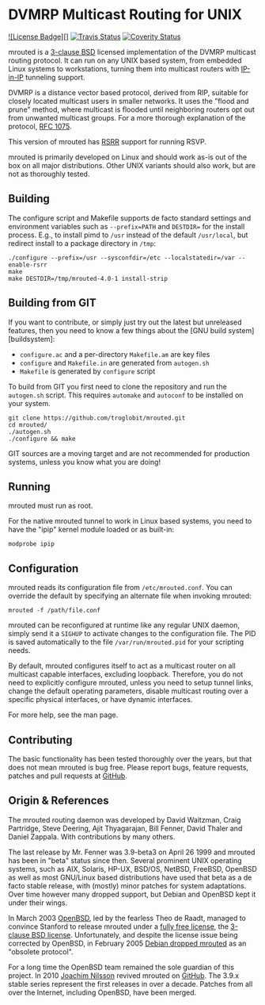 DVMRP Multicast Routing for UNIX
================================
[![License Badge][]][License] [![Travis Status][]][Travis] [![Coverity Status][]][Coverity Scan]

mrouted is a [3-clause BSD][BSD License] licensed implementation of the
DVMRP multicast routing protocol.  It can run on any UNIX based system,
from embedded Linux systems to workstations, turning them into multicast
routers with [IP-in-IP] tunneling support.

DVMRP is a distance vector based protocol, derived from RIP, suitable
for closely located multicast users in smaller networks.  It uses the
"flood and prune" method, where multicast is flooded until neighboring
routers opt out from unwanted multicast groups.  For a more thorough
explanation of the protocol, [RFC 1075][].

This version of mrouted has [RSRR][] support for running RSVP.

mrouted is primarily developed on Linux and should work as-is out of the
box on all major distributions.  Other UNIX variants should also work,
but are not as thoroughly tested.


Building
--------

The configure script and Makefile supports de facto standard settings
and environment variables such as `--prefix=PATH` and `DESTDIR=` for the
install process.  E.g., to install pimd to `/usr` instead of the default
`/usr/local`, but redirect install to a package directory in `/tmp`:

    ./configure --prefix=/usr --sysconfdir=/etc --localstatedir=/var --enable-rsrr
    make
    make DESTDIR=/tmp/mrouted-4.0-1 install-strip


Building from GIT
-----------------

If you want to contribute, or simply just try out the latest but
unreleased features, then you need to know a few things about the
[GNU build system][buildsystem]:

- `configure.ac` and a per-directory `Makefile.am` are key files
- `configure` and `Makefile.in` are generated from `autogen.sh`
- `Makefile` is generated by `configure` script

To build from GIT you first need to clone the repository and run the
`autogen.sh` script.  This requires `automake` and `autoconf` to be
installed on your system.

    git clone https://github.com/troglobit/mrouted.git
    cd mrouted/
    ./autogen.sh
    ./configure && make

GIT sources are a moving target and are not recommended for production
systems, unless you know what you are doing!


Running
-------

mrouted must run as root.

For the native mrouted tunnel to work in Linux based systems, you need
to have the "ipip" kernel module loaded or as built-in:

    modprobe ipip


Configuration
-------------

mrouted reads its configuration file from `/etc/mrouted.conf`.  You can
override the default by specifying an alternate file when invoking
mrouted:

    mrouted -f /path/file.conf

mrouted can be reconfigured at runtime like any regular UNIX daemon,
simply send it a `SIGHUP` to activate changes to the configuration file.
The PID is saved automatically to the file `/var/run/mrouted.pid` for
your scripting needs.

By default, mrouted configures itself to act as a multicast router on
all multicast capable interfaces, excluding loopback.  Therefore, you do
not need to explicitly configure mrouted, unless you need to setup
tunnel links, change the default operating parameters, disable multicast
routing over a specific physical interfaces, or have dynamic interfaces.

For more help, see the man page.


Contributing
------------

The basic functionality has been tested thoroughly over the years, but
that does not mean mrouted is bug free.  Please report bugs, feature
requests, patches and pull requests at [GitHub][].


Origin & References
-------------------

The mrouted routing daemon was developed by David Waitzman, Craig
Partridge, Steve Deering, Ajit Thyagarajan, Bill Fenner, David Thaler
and Daniel Zappala.  With contributions by many others.

The last release by Mr. Fenner was 3.9-beta3 on April 26 1999 and
mrouted has been in "beta" status since then.  Several prominent UNIX
operating systems, such as AIX, Solaris, HP-UX, BSD/OS, NetBSD, FreeBSD,
OpenBSD as well as most GNU/Linux based distributions have used that
beta as a de facto stable release, with (mostly) minor patches for
system adaptations.  Over time however many dropped support, but Debian
and OpenBSD kept it under their wings.

In March 2003 [OpenBSD](http://www.openbsd.org/), led by the fearless
Theo de Raadt, managed to convince Stanford to release mrouted under a
[fully free license][License], the [3-clause BSD license][BSD License].
Unfortunately, and despite the license issue being corrected by OpenBSD,
in February 2005 [Debian dropped mrouted][1] as an "obsolete protocol".

For a long time the OpenBSD team remained the sole guardian of this
project.  In 2010 [Joachim Nilsson](http://troglobit.com) revived
mrouted on [GitHub][].  The 3.9.x stable series represent the first
releases in over a decade.  Patches from all over the Internet,
including OpenBSD, have been merged.

[1]:               http://bugs.debian.org/cgi-bin/bugreport.cgi?bug=288112
[License]:         http://www.openbsd.org/cgi-bin/cvsweb/src/usr.sbin/mrouted/LICENSE
[BSD License]:     http://en.wikipedia.org/wiki/BSD_licenses
[RFC 1075]:        http://tools.ietf.org/html/rfc1075
[IP-in-IP]:        https://en.wikipedia.org/wiki/IP_in_IP
[RSRR]:            docs/RSRR.md
[GitHub]:          http://github.com/troglobit/mrouted/
[Travis]:          https://travis-ci.org/troglobit/mrouted
[Travis Status]:   https://travis-ci.org/troglobit/mrouted.png?branch=master
[Coverity Scan]:   https://scan.coverity.com/projects/3320
[Coverity Status]: https://scan.coverity.com/projects/3320/badge.svg
